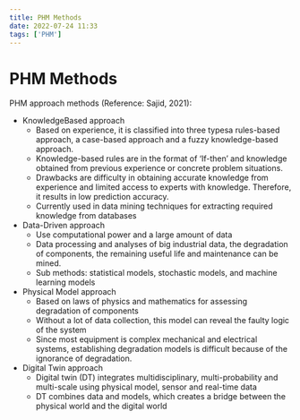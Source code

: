 ```yaml
---
title: PHM Methods
date: 2022-07-24 11:33
tags: ['PHM']
---
```


# PHM Methods

PHM approach methods (Reference: Sajid, 2021):

- KnowledgeBased approach
	- Based on experience, it is classified into three typesa rules-based approach, a case-based approach and a fuzzy knowledge-based approach.
	- Knowledge-based rules are in the format of ‘If-then’ and knowledge obtained from previous experience or concrete problem situations.
	- Drawbacks are difficulty in obtaining accurate knowledge from experience and limited access to experts with knowledge. Therefore, it results in low prediction accuracy.
	- Currently used in data mining techniques for extracting required knowledge from databases
- Data-Driven approach
	- Use computational power and a large amount of data
	- Data processing and analyses of big industrial data, the degradation of components, the remaining useful life and maintenance can be mined.
	- Sub methods: statistical models, stochastic models, and machine learning models
- Physical Model approach
	- Based on laws of physics and mathematics for assessing degradation of components
	- Without a lot of data collection, this model can reveal the faulty logic of the system
	- Since most equipment is complex mechanical and electrical systems, establishing degradation models is difficult because of the ignorance of degradation.
- Digital Twin approach
	- Digital twin (DT) integrates multidisciplinary, multi-probability and multi-scale using physical model, sensor and real-time data
	- DT combines data and models, which creates a bridge between the physical world and the digital world
